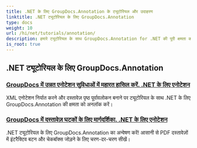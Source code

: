 ```yaml
---
title: .NET के लिए GroupDocs.Annotation के ट्यूटोरियल और उदाहरण
linktitle: .NET ट्यूटोरियल के लिए GroupDocs.Annotation
type: docs
weight: 10
url: /hi/net/tutorials/annotation/
description: हमारे ट्यूटोरियल के साथ GroupDocs.Annotation for .NET की पूरी क्षमता को अनलॉक करें। सहजता से एकीकृत करें, सहयोग बढ़ाएँ और वर्कफ़्लो को सरल बनाएँ।
is_root: true
---
```


## .NET ट्यूटोरियल के लिए GroupDocs.Annotation
### [GroupDocs में उन्नत एनोटेशन सुविधाओं में महारत हासिल करें. .NET के लिए एनोटेशन](./master-advanced-annotation-features/)
XML एनोटेशन निर्यात करने और दस्तावेज़ पृष्ठ पूर्वावलोकन बनाने पर ट्यूटोरियल के साथ .NET के लिए GroupDocs.Annotation की क्षमता को अनलॉक करें।
### [GroupDocs में दस्तावेज़ घटकों के लिए मार्गदर्शिका. .NET के लिए एनोटेशन](./guide-to-document-components/)
.NET ट्यूटोरियल के लिए GroupDocs.Annotation का अन्वेषण करें! आसानी से PDF दस्तावेज़ों में इंटरैक्टिव बटन और चेकबॉक्स जोड़ने के लिए चरण-दर-चरण सीखें।